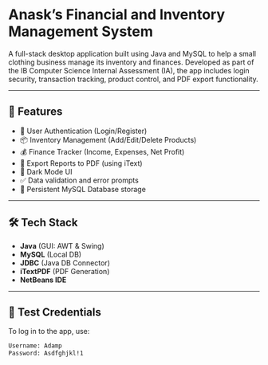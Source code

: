 # Anask’s Financial and Inventory Management System

A full-stack desktop application built using Java and MySQL to help a small clothing business manage its inventory and finances. Developed as part of the IB Computer Science Internal Assessment (IA), the app includes login security, transaction tracking, product control, and PDF export functionality.

---

## 🧩 Features

- 🔐 User Authentication (Login/Register)
- 📦 Inventory Management (Add/Edit/Delete Products)
- 💰 Finance Tracker (Income, Expenses, Net Profit)
- 📄 Export Reports to PDF (using iText)
- 🌙 Dark Mode UI
- ✅ Data validation and error prompts
- 💾 Persistent MySQL Database storage

---

## 🛠️ Tech Stack

- **Java** (GUI: AWT & Swing)
- **MySQL** (Local DB)
- **JDBC** (Java DB Connector)
- **iTextPDF** (PDF Generation)
- **NetBeans IDE**

---

## 🧪 Test Credentials

To log in to the app, use:

```txt
Username: Adamp
Password: Asdfghjkl!1
